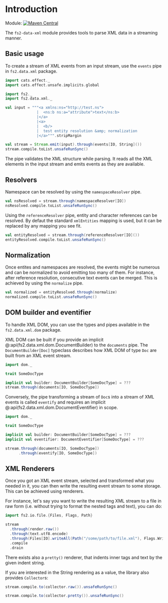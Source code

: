 # Introduction

Module: [![Maven Central](https://img.shields.io/maven-central/v/org.gnieh/fs2-data-xml_2.13.svg)](https://mvnrepository.com/artifact/org.gnieh/fs2-data-xml_2.13)

The `fs2-data-xml` module provides tools to parse XML data in a streaming manner.

## Basic usage

To create a stream of XML events from an input stream, use the `events` pipe in `fs2.data.xml` package.

```scala mdoc:height=500
import cats.effect._
import cats.effect.unsafe.implicits.global

import fs2._
import fs2.data.xml._

val input = """<a xmlns:ns="http://test.ns">
              |  <ns:b ns:a="attribute">text</ns:b>
              |</a>
              |<a>
              |  <b/>
              |  test entity resolution &amp; normalization
              |</a>""".stripMargin

val stream = Stream.emit(input).through(events[IO, String]())
stream.compile.toList.unsafeRunSync()
```

The pipe validates the XML structure while parsing. It reads all the XML elements in the input stream and emits events as they are available.

## Resolvers

Namespace can be resolved by using the `namespaceResolver` pipe.

```scala mdoc:height=500
val nsResolved = stream.through(namespaceResolver[IO])
nsResolved.compile.toList.unsafeRunSync()
```

Using the `referenceResolver` pipe, entity and character references can be resolved. By defaut the standard `xmlEntities` mapping is used, but it can be replaced by any mapping you see fit.

```scala mdoc:height=500
val entityResolved = stream.through(referenceResolver[IO]())
entityResolved.compile.toList.unsafeRunSync()
```

## Normalization

Once entites and namespaces are resolved, the events might be numerous and can be normalized to avoid emitting too many of them. For instance, after reference resolution, consecutive text events can be merged. This is achieved by using the `normalize` pipe.

```scala mdoc:height=500
val normalized = entityResolved.through(normalize)
normalized.compile.toList.unsafeRunSync()
```

## DOM builder and eventifier

To handle XML DOM, you can use the types and pipes available in the `fs2.data.xml.dom` package.

XML DOM can be built if you provide an implicit @:api(fs2.data.xml.dom.DocumentBuilder) to the `documents` pipe. The `DocumentBuilder[Doc]` typeclass describes how XML DOM of type `Doc` are built from an XML event stream.

```scala mdoc:compile-only
import dom._

trait SomeDocType

implicit val builder: DocumentBuilder[SomeDocType] = ???
stream.through(documents[IO, SomeDocType])
```

Conversely, the pipe transforming a stream of `Doc`s into a stream of XML events is called `eventify` and requires an implicit @:api(fs2.data.xml.dom.DocumentEventifier) in scope.

```scala mdoc:compile-only
import dom._

trait SomeDocType

implicit val builder: DocumentBuilder[SomeDocType] = ???
implicit val eventifier: DocumentEventifier[SomeDocType] = ???

stream.through(documents[IO, SomeDocType])
      .through(eventify[IO, SomeDocType])
```

## XML Renderers

Once you got an XML event stream, selected and transformed what you needed in it, you can then write the resulting event stream to some storage. This can be achieved using renderers.

For instance, let's say you want to write the resulting XML stream to a file in raw form (i.e. without trying to format the nested tags and text), you can do:

```scala mdoc:compile-only
import fs2.io.file.{Files, Flags, Path}

stream
  .through(render.raw())
  .through(text.utf8.encode)
  .through(Files[IO].writeAll(Path("/some/path/to/file.xml"), Flags.Write))
  .compile
  .drain
```

There exists also a `pretty()` renderer, that indents inner tags and text by the given indent string.

If you are interested in the String rendering as a value, the library also provides `Collector`s:

```scala mdoc
stream.compile.to(collector.raw()).unsafeRunSync()

stream.compile.to(collector.pretty()).unsafeRunSync()
```
